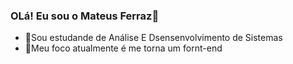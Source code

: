 ### OLá! Eu sou o Mateus Ferraz👋

- 🔭Sou estudande de Análise E Dsensenvolvimento de Sistemas 
- 🌱Meu foco  atualmente é me torna um fornt-end
